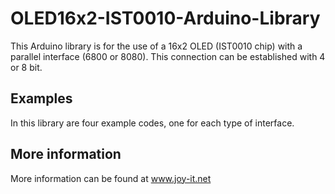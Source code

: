 # OLED16x2-IST0010-Arduino-Library
This Arduino library is for the use of a 16x2 OLED (IST0010 chip) with a parallel interface (6800 or 8080). This connection can be established with 4 or 8 bit.

## Examples
In this library are four example codes, one for each type of interface.

## More information
More information can be found at www.joy-it.net
